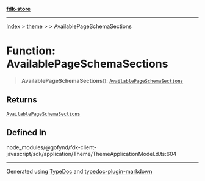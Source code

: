 [**fdk-store**](../../../README.md)
***

[Index](../../../API.md) > [theme](../../README.md) > [<internal>](../README.md) > AvailablePageSchemaSections

# Function: AvailablePageSchemaSections

> **AvailablePageSchemaSections**(): [`AvailablePageSchemaSections`](../type-aliases/type-alias.AvailablePageSchemaSections.md)

## Returns

[`AvailablePageSchemaSections`](../type-aliases/type-alias.AvailablePageSchemaSections.md)

## Defined In

node\_modules/@gofynd/fdk-client-javascript/sdk/application/Theme/ThemeApplicationModel.d.ts:604

***
Generated using [TypeDoc](https://typedoc.org/) and [typedoc-plugin-markdown](https://www.npmjs.com/package/typedoc-plugin-markdown)
